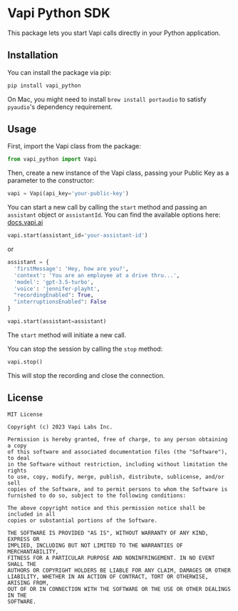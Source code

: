 # Vapi Python SDK

This package lets you start Vapi calls directly in your Python application.

## Installation

You can install the package via pip:

```bash
pip install vapi_python
```

On Mac, you might need to install `brew install portaudio` to satisfy `pyaudio`'s dependency requirement. 

## Usage

First, import the Vapi class from the package:

```python
from vapi_python import Vapi
```

Then, create a new instance of the Vapi class, passing your Public Key as a parameter to the constructor:

```python
vapi = Vapi(api_key='your-public-key')
```

You can start a new call by calling the `start` method and passing an `assistant` object or `assistantId`. You can find the available options here: [docs.vapi.ai](https://docs.vapi.ai/api-reference/assistants/create-assistant)

```python
vapi.start(assistant_id='your-assistant-id')
```
or
```python
assistant = {
  'firstMessage': 'Hey, how are you?',
  'context': 'You are an employee at a drive thru...',
  'model': 'gpt-3.5-turbo',
  'voice': 'jennifer-playht',
  "recordingEnabled": True,
  "interruptionsEnabled": False
}

vapi.start(assistant=assistant)
```

The `start` method will initiate a new call. 

You can stop the session by calling the `stop` method:

```python
vapi.stop()
```

This will stop the recording and close the connection.

## License

```
MIT License

Copyright (c) 2023 Vapi Labs Inc.

Permission is hereby granted, free of charge, to any person obtaining a copy
of this software and associated documentation files (the "Software"), to deal
in the Software without restriction, including without limitation the rights
to use, copy, modify, merge, publish, distribute, sublicense, and/or sell
copies of the Software, and to permit persons to whom the Software is
furnished to do so, subject to the following conditions:

The above copyright notice and this permission notice shall be included in all
copies or substantial portions of the Software.

THE SOFTWARE IS PROVIDED "AS IS", WITHOUT WARRANTY OF ANY KIND, EXPRESS OR
IMPLIED, INCLUDING BUT NOT LIMITED TO THE WARRANTIES OF MERCHANTABILITY,
FITNESS FOR A PARTICULAR PURPOSE AND NONINFRINGEMENT. IN NO EVENT SHALL THE
AUTHORS OR COPYRIGHT HOLDERS BE LIABLE FOR ANY CLAIM, DAMAGES OR OTHER
LIABILITY, WHETHER IN AN ACTION OF CONTRACT, TORT OR OTHERWISE, ARISING FROM,
OUT OF OR IN CONNECTION WITH THE SOFTWARE OR THE USE OR OTHER DEALINGS IN THE
SOFTWARE.
```



